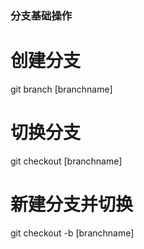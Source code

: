 
### 分支基础操作

# 创建分支
git branch [branchname]

# 切换分支
git checkout [branchname]


# 新建分支并切换 
git checkout -b [branchname]



